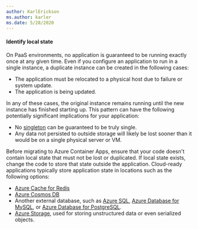 ```yaml
---
author: KarlErickson
ms.author: karler
ms.date: 5/28/2020
---
```


#### Identify local state

On PaaS environments, no application is guaranteed to be running exactly once at any given time. Even if you configure an application to run in a single instance, a duplicate instance can be created in the following cases:

* The application must be relocated to a physical host due to failure or system update.
* The application is being updated.

In any of these cases, the original instance remains running until the new instance has finished starting up. This pattern can have the following potentially significant implications for your application:

* No [singleton](https://en.wikipedia.org/wiki/Singleton_pattern) can be guaranteed to be truly single.
* Any data not persisted to outside storage will likely be lost sooner than it would be on a single physical server or VM.

Before migrating to Azure Container Apps, ensure that your code doesn't contain local state that must not be lost or duplicated. If local state exists, change the code to store that state outside the application. Cloud-ready applications typically store application state in locations such as the following options:

* [Azure Cache for Redis](/azure/azure-cache-for-redis/cache-java-get-started)
* [Azure Cosmos DB](/azure/cosmos-db/create-sql-api-java)
* Another external database, such as [Azure SQL](/azure/azure-sql/azure-sql-iaas-vs-paas-what-is-overview), [Azure Database for MySQL](/azure/mysql/overview), or [Azure Database for PostgreSQL](/azure/postgresql/overview).
* [Azure Storage](/azure/storage/blobs), used for storing unstructured data or even serialized objects.